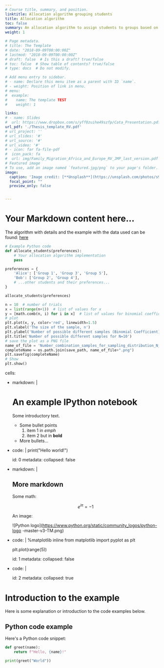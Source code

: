 ```yaml
---
# Course title, summary, and position.
linktitle: Allocation algorithm grouping students
title: Allocation algorithm
toc: false
summary: An allocation algorithm to assign students to groups based on their preferences
weight: 1

# Page metadata.
# title: The Template
# date: "2018-09-09T00:00:00Z"
# lastmod: "2018-09-09T00:00:00Z"
# draft: false  # Is this a draft? true/false
# toc: false  # Show table of contents? true/false
# type: docs  # Do not modify.

# Add menu entry to sidebar.
# - name: Declare this menu item as a parent with ID `name`.
# - weight: Position of link in menu.
# menu:
#  example:
#    name: The template TEST
#    weight: 1

links: 
# - name: Slides
#  url: https://www.dropbox.com/s/yff0zuihe49szfp/Cata_Presentation.pdf?dl=0
url_pdf: './Thesis_template_RV.pdf'
# url_project: ''
# url_slides: '#'
# url_source: '#'
# url_video: '#'
# - icon: far fa-file-pdf
#  icon_pack: fa
#  url: img/Family_Migration_Africa_and_Europe_RV_JMP_last_version.pdf
# Featured image
# To use, add an image named `featured.jpg/png` to your page's folder. 
image:
  caption: 'Image credit: [**Unsplash**](https://unsplash.com/photos/s9CC2SKySJM)'
  focal_point: ""
  preview_only: false


---
```


# Your Markdown content here...

The algorithm with details and the example with the data used can be found: [here](https://github.com/RemiVine/Allocation_algorithm_ARP_GGI/blob/Allocation_algorithm/The_Algorithm.ipynb)


```python
# Example Python code
def allocate_students(preferences):
    # Your allocation algorithm implementation
    pass

preferences = {
    'Alice': ['Group 1', 'Group 3', 'Group 5'],
    'Bob': ['Group 2', 'Group 4'],
    # ...other students and their preferences...
}

allocate_students(preferences)

```


```python
n = 10  # number of trials
x = list(range(n+1))  # list of values for x
y = [math.comb(n, i) for i in x]  # list of values for binomial coefficient
# plot
plt.plot(x, y, color='red', linewidth=1.5)
plt.xlabel('The size of the sample, n')
plt.ylabel('Number of possible different samples (Binomial Coefficient)')
plt.title('Number of possible different samples for N=10')
# save the plot as a PNG file
name_of_file = 'Number_combination_samples_for_sampling_distribution_N_10'
completeName = os.path.join(save_path, name_of_file+".png")         
plt.savefig(completeName)
# Show
plt.show()

```


cells:

- markdown: |
    # An example IPython notebook
    
    Some introductory text.  
    
    - Some bullet points
       1. item 1 in *emph*
       2. item 2 but in **bold**
    - More bullets...



- code: |
    print("Hello world!")

  id: 0
  metadata:
    collapsed: false

- markdown: |
    ## More markdown
    
    Some math:
    
    $$
    e^{i\pi} = -1
    $$
    
    An image:
    
    ![Python logo](https://www.python.org/static/community_logos/python-logo
    -master-v3-TM.png)



- code: |
    %matplotlib inline
    from matplotlib import pyplot as plt
    
    plt.plot(range(5))

  id: 1
  metadata:
    collapsed: false

- code: |


  id: 2
  metadata:
    collapsed: true


# Introduction to the example

Here is some explanation or introduction to the code examples below.

## Python code example

Here's a Python code snippet:

```python
def greet(name):
    return f"Hello, {name}!"

print(greet("World"))

